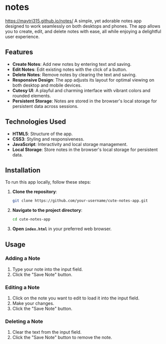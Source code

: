 # notes
https://maytri315.github.io/notes/
A simple, yet adorable notes app designed to work seamlessly on both desktops and phones. The app allows you to create, edit, and delete notes with ease, all while enjoying a delightful user experience.

## Features
- **Create Notes**: Add new notes by entering text and saving.
- **Edit Notes**: Edit existing notes with the click of a button.
- **Delete Notes**: Remove notes by clearing the text and saving.
- **Responsive Design**: The app adjusts its layout for optimal viewing on both desktop and mobile devices.
- **Cutesy UI**: A playful and charming interface with vibrant colors and rounded elements.
- **Persistent Storage**: Notes are stored in the browser's local storage for persistent data across sessions.

## Technologies Used
- **HTML5**: Structure of the app.
- **CSS3**: Styling and responsiveness.
- **JavaScript**: Interactivity and local storage management.
- **Local Storage**: Store notes in the browser's local storage for persistent data.

## Installation
To run this app locally, follow these steps:

1. **Clone the repository**:
    ```sh
    git clone https://github.com/your-username/cute-notes-app.git
    ```
2. **Navigate to the project directory**:
    ```sh
    cd cute-notes-app
    ```
3. **Open `index.html`** in your preferred web browser.

## Usage

### Adding a Note
1. Type your note into the input field.
2. Click the "Save Note" button.

### Editing a Note
1. Click on the note you want to edit to load it into the input field.
2. Make your changes.
3. Click the "Save Note" button.

### Deleting a Note
1. Clear the text from the input field.
2. Click the "Save Note" button to remove the note.

